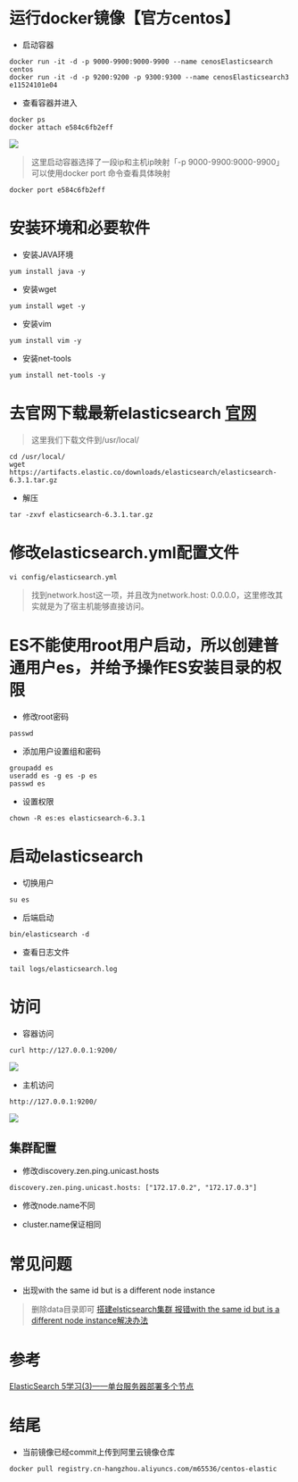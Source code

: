 # 运行docker镜像【官方centos】
* 启动容器

````
docker run -it -d -p 9000-9900:9000-9900 --name cenosElasticsearch centos
docker run -it -d -p 9200:9200 -p 9300:9300 --name cenosElasticsearch3 e11524101e04
````

* 查看容器并进入
````
docker ps
docker attach e584c6fb2eff
````
![](https://github.com/moxingwang/elastic/blob/master/source/WX20180707-154611.png?raw=true)
> 这里启动容器选择了一段ip和主机ip映射「-p 9000-9900:9000-9900」可以使用docker port 命令查看具体映射
````
docker port e584c6fb2eff
````

# 安装环境和必要软件
* 安装JAVA环境
````
yum install java -y
````
* 安装wget
````
yum install wget -y
````
* 安装vim
````
yum install vim -y
````
* 安装net-tools
````
yum install net-tools -y
````

# 去官网下载最新elasticsearch [官网](https://www.elastic.co/downloads/elasticsearch)
> 这里我们下载文件到/usr/local/
````
cd /usr/local/
wget https://artifacts.elastic.co/downloads/elasticsearch/elasticsearch-6.3.1.tar.gz
````

* 解压
````
tar -zxvf elasticsearch-6.3.1.tar.gz
````

# 修改elasticsearch.yml配置文件

````
vi config/elasticsearch.yml
````
> 找到network.host这一项，并且改为network.host: 0.0.0.0，这里修改其实就是为了宿主机能够直接访问。

# ES不能使用root用户启动，所以创建普通用户es，并给予操作ES安装目录的权限
* 修改root密码
````
passwd
````
* 添加用户设置组和密码
````
groupadd es
useradd es -g es -p es
passwd es
````
* 设置权限
````
chown -R es:es elasticsearch-6.3.1
````

# 启动elasticsearch
* 切换用户
````
su es
````
* 后端启动
````
bin/elasticsearch -d
````
* 查看日志文件
````
tail logs/elasticsearch.log
````

# 访问
* 容器访问
````
curl http://127.0.0.1:9200/
````
![](https://github.com/moxingwang/elastic/blob/master/source/virtualhost.png?raw=true)

* 主机访问
````
http://127.0.0.1:9200/
````
![](https://github.com/moxingwang/elastic/blob/master/source/realhost.png?raw=true)


## 集群配置
* 修改discovery.zen.ping.unicast.hosts
````
discovery.zen.ping.unicast.hosts: ["172.17.0.2", "172.17.0.3"]
````

* 修改node.name不同

* cluster.name保证相同

# 常见问题
* 出现with the same id but is a different node instance
> 删除data目录即可 [搭建elsticsearch集群 报错with the same id but is a different node instance解决办法](https://blog.csdn.net/qq_24879495/article/details/77718032)

# 参考
[ElasticSearch 5学习(3)——单台服务器部署多个节点](https://www.cnblogs.com/wxw16/p/6160186.html)

# 结尾
* 当前镜像已经commit上传到阿里云镜像仓库
````
docker pull registry.cn-hangzhou.aliyuncs.com/m65536/centos-elastic
````


